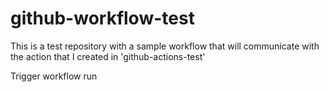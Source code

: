 # github-workflow-test
This is a test repository with a sample workflow that will communicate with the action that I created in 'github-actions-test'

Trigger workflow run

